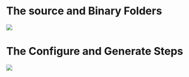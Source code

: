 # The source and Binary Folders
![](https://preshing.com/images/cmake-concepts.png)
# The Configure and Generate Steps
![](https://preshing.com/images/cmake-simple-flowchart.png)